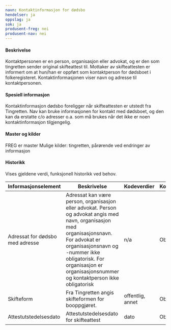 ```yaml
---
navn: Kontaktinformasjon for dødsbo
hendelser: ja
oppslag: ja
sok: ja
produsent-freg: nei
produsent-nav: nei
---
```


#### Beskrivelse

Kontaktpersonen er en person, organisasjon eller advokat, og er den som tingretten sender original skifteattest til. Mottaker av
skifteattesten er informert om at hun/han er oppført som kontaktperson for dødsboet i folkeregisteret. Kontaktinformasjonen viser navn og
adresse til kontaktpersonen.

#### Spesiell informasjon

Kontaktinformasjon dødsbo foreligger når skifteattesten er utstedt fra Tingretten. Nav kan bruke informasjonen for kontakt med dødsboet, 
og den kan da erstatte c/o adresser o.a. som må brukes når det ikke er noen kontaktinformasjon tilgjengelig.

#### Master og kilder

FREG er master
Mulige kilder: tingretten, pårørende ved endringer av informasjon

#### Historikk

Vises gjeldene verdi, funksjonell historikk ved behov.


| Informasjonselement | Beskrivelse | Kodeverdier| Kompletthet | Kvalitet |
|--|--|--|--|--|
| Adressat for dødsbo med adresse | Adressat kan være person, organisasjon eller advokat. Person og advokat angis med navn, organisasjon med organisasjonsnavn. For advokat er organisasjonsnavn og -nummer ikke obligatorisk. For organisasjon er organisasjonsnummer  og kontaktperson ikke obligatorisk | n/a | Obligatorisk | God kvalitet, opplysningene er overført fra Tingretten som utsteder skifteattesten. |
| Skifteform | Fra Tingretten angis skifteformen for booppgjøret. | offentlig, annet | Obligatorisk | God |
| Attestutstedelsesdato | Attestutstedelsesdato for skifteattest | dato | Obligatorisk | God |
